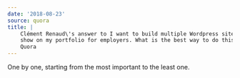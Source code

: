 ```yaml
---
date: '2018-08-23'
source: quora
title: |
    Clément Renaud\'s answer to I want to build multiple Wordpress sites to
    show on my portfolio for employers. What is the best way to do this? -
    Quora
---
```


One by one, starting from the most important to the least one.

